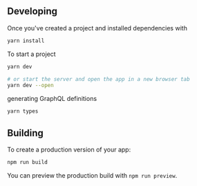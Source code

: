 ## Developing

Once you've created a project and installed dependencies with

```bash
yarn install
```

To start a project
```bash
yarn dev

# or start the server and open the app in a new browser tab
yarn dev --open
```

generating GraphQL definitions
```bash
yarn types
```

## Building

To create a production version of your app:

```bash
npm run build
```

You can preview the production build with `npm run preview`.

